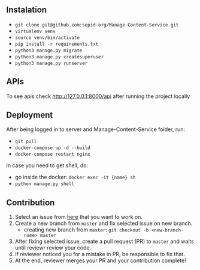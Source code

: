 ## Instalation

- `git clone git@github.com:sepid-org/Manage-Content-Service.git`
- `virtualenv venv`
- `source venv/bin/activate`
- `pip install -r requirements.txt`
- `python3 manage.py migrate`
- `python3 manage.py createsuperuser`
- `python3 manage.py runserver`

## APIs

To see apis check http://127.0.0.1:8000/api after running the project locally
 
## Deployment

After being logged in to server and Manage-Content-Service folder, run:
- `git pull`
- `docker-compose up -d --build`
- `docker-compose restart nginx`

In case you need to get shell, do:
- go inside the docker: `docker exec -it {name} sh`
- `python manage.py shell`

## Contribution

1. Select an issue from [here](https://github.com/sepid-org/Manage-Content-Service/issues) that you want to work on.
2. Create a new branch from `master` and fix selected issue on new branch.
      * creating new branch from `master`: `git checkout -b <new-branch-name> master`
3. After fixing selected issue, create a pull request (PR) to `master` and waits until reviewr review your code.
4. If reviewer noticed you for a mistake in PR, be responsible to fix that.
5. At the end, reviewer merges your PR and your contribution complete!
